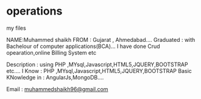 operations
==========

my files

NAME:Muhammed shaikh
FROM : Gujarat , Ahmedabad....
Graduated : with Bachelour of computer applications(BCA)...
I have done Crud opearation,online Billing System etc

Description : using PHP ,MYsql,Javascript,HTML5,JQUERY,BOOTSTRAP etc....
I Know : PHP ,MYsql,Javascript,HTML5,JQUERY,BOOTSTRAP
Basic KNowledge in : AngularJs,MongoDB....

Email : muhammedshaikh96@gmail.com    
